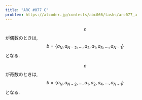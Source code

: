 ```yaml
---
title: "ARC #077 C"
problem: https://atcoder.jp/contests/abc066/tasks/arc077_a
---
```

$$ n $$ が偶数のときは, $$ b = \{ a_N, a_{N-2}, \dots, a_2, a_1, a_3, \dots, a_{N-1} \} $$ となる.

$$ n $$ が奇数のときは, $$ b = \{ a_N, a_{N-2}, \dots, a_1, a_2, a_4, \dots, a_{N-1} \} $$ となる.
